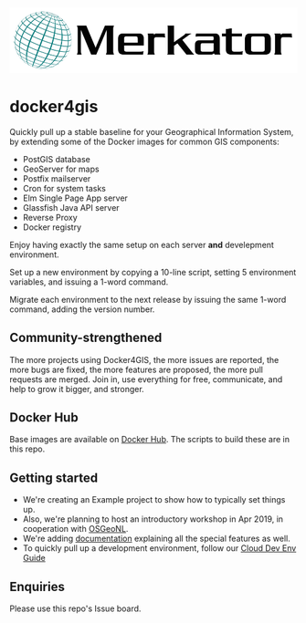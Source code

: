[![Merkator logo](logo.png)](https://www.merkator.com/)

# docker4gis

Quickly pull up a stable baseline for your Geographical Information System, by extending some of the Docker images for common GIS components:

- PostGIS database
- GeoServer for maps
- Postfix mailserver
- Cron for system tasks
- Elm Single Page App server
- Glassfish Java API server
- Reverse Proxy
- Docker registry

Enjoy having exactly the same setup on each server __and__ develepment environment.

Set up a new environment by copying a 10-line script, setting 5 environment variables, and issuing a 1-word command.

Migrate each environment to the next release by issuing the same 1-word command, adding the version number.

## Community-strengthened

The more projects using Docker4GIS, the more issues are reported, the more bugs are fixed, the more features are proposed, the more pull requests are merged.
Join in, use everything for free, communicate, and help to grow it bigger, and stronger.

## Docker Hub

Base images are available on [Docker Hub](https://hub.docker.com/u/docker4gis). The scripts to build these are in this repo.

## Getting started

- We're creating an Example project to show how to typically set things up.
- Also, we're planning to host an introductory workshop in Apr 2019, in cooperation with [OSGeoNL](https://osgeo.nl/).
- We're adding [documentation](docs) explaining all the special features as well.
- To quickly pull up a development environment, follow our [Cloud Dev Env Guide](docs/clouddevenv.md)

## Enquiries

Please use this repo's Issue board.
